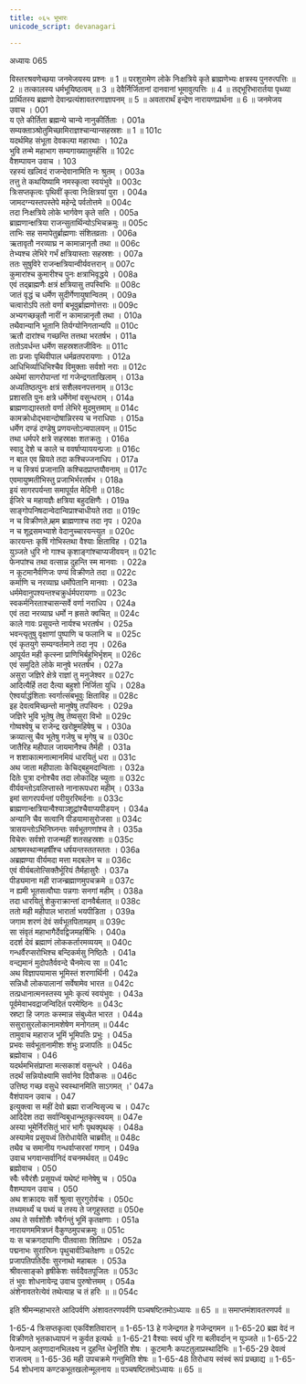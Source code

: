 ```yaml
---
title: ०६५ भूभारः
unicode_script: devanagari

---
```



अध्यायः 065

विस्तरश्रवणेच्छया जनमेजयस्य प्रश्नः ॥ 1 ॥ परशुरामेण लोके निःक्षत्रिये कृते ब्राह्मणेभ्यः क्षत्रस्य पुनरुत्पत्तिः ॥ 2 ॥ तत्कालस्य धर्मभूयिष्ठत्वम् ॥ 3 ॥ देवैर्निर्जितानां दानवानां भूमावुत्पत्तिः ॥ 4 ॥ तद्भूरिभारार्तया पृथ्व्या प्रार्थितस्य ब्रह्मणो देवान्प्रत्यंशावतरणाज्ञापनम् ॥ 5 ॥ अवतारार्थं इन्द्रेण नारायणप्रार्थना ॥ 6 ॥
जनमेजय उवाच ।	001  
य एते कीर्तिता ब्रह्मन्ये चान्ये नानुकीर्तिताः ।	001a  
सम्यक्ताञ्श्रोतुमिच्छामिराज्ञश्चान्यान्सहस्रशः ॥ 1 ॥	101c  
यदर्थमिह संभूता देवकल्पा महारथाः ।	102a  
भुवि तन्मे महाभाग सम्यगाख्यातुमर्हसि ॥	102c  
वैशम्पायन उवाच ।	103  
रहस्यं खल्विदं राजन्देवानामिति नः श्रुतम् ।	003a  
तत्तु ते कथयिष्यामि नमस्कृत्वा स्वयंभुवे ॥	003c  
त्रिःसप्तकृत्वः पृथिवीं कृत्वा निःक्षित्रयां पुरा ।	004a  
जामदग्न्यस्तपस्तेपे महेन्द्रे पर्वतोत्तमे ॥	004c  
तदा निःक्षत्रिये लोके भार्गवेण कृते सति ।	005a  
ब्राह्मणान्क्षत्रिया राजन्सुतार्थिन्योऽभिचक्रमुः ॥	005c  
ताभिः सह समापेतुर्ब्राह्मणाः संशितव्रताः ।	006a  
ऋतावृतौ नरव्याघ्र न कामान्नानृतौ तथा ॥	006c  
तेभ्यश्च लेभिरे गर्भं क्षत्रियास्ताः सहस्रशः ।	007a  
ततः सुषुविरे राजन्क्षत्रियान्वीर्यवत्तरान् ॥	007c  
कुमारांश्च कुमारीश्च पुनः क्षत्राभिवृद्धये ।	008a  
एवं तद्ब्राह्मणैः क्षत्रं क्षत्रियासु तपस्विभिः ॥	008c  
जातं वृद्धं च धर्मेण सुदीर्गेणायुषान्वितम् ।	009a  
चत्वारोऽपि ततो वर्णा बभूवुर्ब्राह्मणोत्तराः ॥	009c  
अभ्यगच्छन्नृतौ नारीं न कामान्नानृतौ तथा ।	010a  
तथैवान्यानि भूतानि तिर्यग्योनिगतान्यपि ॥	010c  
ऋतौ दारांश्च गच्छन्ति तत्तथा भरतर्षभ ।	011a  
ततोऽवर्धन्त धर्मेण सहस्रशतजीविनः ॥	011c  
ताः प्रजाः पृथिवीपाल धर्मव्रतपरायणाः ।	012a  
आधिभिर्व्याधिभिश्चैव विमुक्ताः सर्वशो नराः ॥	012c  
अथेमां सागरोपान्तां गां गजेन्द्रगताखिलाम् ।	013a  
अध्यतिष्ठत्पुनः क्षत्रं सशैलवनपत्तनाम् ॥	013c  
प्रशासति पुनः क्षत्रे धर्मेणेमां वसुन्धराम् ।	014a  
ब्राह्मणाद्यास्ततो वर्णा लेभिरे मुदमुत्तमाम् ॥	014c  
कामक्रोधोद्भवान्दोषान्निरस्य च नराधिपाः ।	015a  
धर्मेण दण्डं दण्डेषु प्रणयन्तोऽन्वपालयन् ॥	015c  
तथा धर्मपरे क्षत्रे सहस्राक्षः शतक्रतुः ।	016a  
स्वादु देशे च काले च ववर्षाप्याययन्प्रजाः ॥	016c  
न बाल एव म्रियते तदा कश्चिज्जनाधिप ।	017a  
न च स्त्रियं प्रजानाति कश्चिदप्राप्तयौवनाम् ॥	017c  
एवमायुष्मतीभिस्तु प्रजाभिर्भरतर्षभ ।	018a  
इयं सागरपर्यन्ता समापूर्यत मेदिनी ॥	018c  
ईजिरे च महायज्ञैः क्षत्रिया बहुदक्षिणैः ।	019a  
साङ्गोपनिषदान्वेदान्विप्राश्चाधीयते तदा ॥	019c  
न च विक्रीणते ब्र्हम ब्राह्मणाश्च तदा नृप ।	020a  
न च शूद्रसमभ्याशे वेदानुच्चारयन्त्युत ॥	020c  
कारयन्तः कृषिं गोभिस्तथा वैश्याः क्षिताविह ।	021a  
युञ्जते धुरि नो गाश्च कृशाङ्गांश्चाप्यजीवयन् ॥	021c  
फेनपांश्च तथा वत्सान्न दुहन्ति स्म मानवाः ।	022a  
न कूटमानैर्वणिजः पण्यं विक्रीणते तदा ॥	022c  
कर्माणि च नरव्याघ्र धर्मोपेतानि मानवाः ।	023a  
धर्ममेवानुपश्यन्तश्चक्रुर्धर्मपरायणाः ॥	023c  
स्वकर्मनिरताश्चासन्सर्वे वर्णा नराधिप ।	024a  
एवं तदा नरव्याघ्र धर्मो न ह्रसते क्वचित् ॥	024c  
काले गावः प्रसूयन्ते नार्यश्च भरतर्षभ ।	025a  
भवन्त्यृतुषु वृक्षाणां पुष्पाणि च फलानि च ॥	025c  
एवं कृतयुगे सम्यग्वर्तमाने तदा नृप ।	026a  
आपूर्यत मही कृत्स्ना प्राणिभिर्बहुभिर्भृशम् ॥	026c  
एवं समुदिते लोके मानुषे भरतर्षभ ।	027a  
असुरा जज्ञिरे क्षेत्रे राज्ञां तु मनुजेश्वर ॥	027c  
आदित्यैर्हि तदा दैत्या बहुशो निर्जिता युधि ।	028a  
ऐश्वर्याद्धंशिताः स्वर्गात्संबभूवुः क्षिताविह ॥	028c  
इह देवत्वमिच्छन्तो मानुषेषु तपस्विनः ।	029a  
जज्ञिरे भुवि भूतेषु तेषु तेष्वसुरा विभो ॥	029c  
गोष्वश्वेषु च राजेन्द्र खरोष्ट्रमहिषेषु च ।	030a  
क्रव्यात्सु चैव भूतेषु गजेषु च मृगेषु च ॥	030c  
जातैरिह महीपाल जायमानैश्च तैर्मही ।	031a  
न शशाकात्मनात्मानमियं धारयितुं धरा ॥	031c  
अथ जाता महीपालाः केचिद्बहुमदान्विताः ।	032a  
दितेः पुत्रा दनोश्चैव तदा लोकादिह च्युताः ॥	032c  
वीर्यवन्तोऽवलिप्तास्ते नानारूपधरा महीम् ।	033a  
इमां सागरपर्यन्तां परीयुररिमर्दनाः ॥	033c  
ब्राह्मणान्क्षत्रियान्वैश्याञ्शूद्रांश्चैवाप्यपीडयन् ।	034a  
अन्यानि चैव सत्वानि पीडयामासुरोजसा ॥	034c  
त्रासयन्तोऽभिनिघ्नन्तः सर्वभूतगणांश्च ते ।	035a  
विचेरुः सर्वशो राजन्महीं शतसहस्रशः ॥	035c  
आश्रमस्थान्महर्षींश्च धर्षयन्तस्ततस्ततः ।	036a  
अब्रह्मण्या वीर्यमदा मत्ता मदबलेन च ॥	036c  
एवं वीर्यबलोत्सिक्तैर्भूरियं तैर्महासुरैः ।	037a  
पीड्यमाना मही राजन्ब्रह्माणमुपचक्रमे ॥	037c  
न ह्यमी भूतसत्वौघाः पन्नगाः सनगां महीम् ।	038a  
तदा धारयितुं शेकुराक्रान्तां दानवैर्बलात् ॥	038c  
ततो मही महीपाल भारार्ता भयपीडिता ।	039a  
जगाम शरणं देवं सर्वभूतपितामहम् ॥	039c  
सा संवृतं महाभागैर्देवद्विजमहर्षिभिः ।	040a  
ददर्श देवं ब्रह्माणं लोककर्तारमव्ययम् ॥	040c  
गन्धर्वैरप्सरोभिश्च बन्दिकर्मसु निष्ठितैः ।	041a  
वन्द्यमानं मुदोपतैर्ववन्दे चैनमेत्य सा ॥	041c  
अथ विज्ञापयामास भूमिस्तं शरणार्थिनी ।	042a  
सन्निधौ लोकपालानां सर्वेषामेव भारत ॥	042c  
तत्प्रधानात्मनस्तस्य भूमेः कृत्यं स्वयंभुवः ।	043a  
पूर्वमेवाभवद्राजन्विदितं परमेष्ठिनः ॥	043c  
स्रष्टा हि जगतः कस्मान्न संबुध्येत भारत ।	044a  
ससुरासुरलोकानामशेषेण मनोगतम् ॥	044c  
तामुवाच महाराज भूमिं भूमिपतिः प्रभुः ।	045a  
प्रभवः सर्वभूतानामीशः शंभुः प्रजापतिः ॥	045c  
ब्रह्मोवाच ।	046  
यदर्थमभिसंप्राप्ता मत्सकाशं वसुन्धरे ।	046a  
तदर्थं सन्नियोक्ष्यामि सर्वानेव दिवौकसः ॥	046c  
उत्तिष्ठ गच्छ वसुधे स्वस्थानमिति साऽगमत् ।'	047a  
वैशंपायन उवाच ।	047  
इत्युक्त्वा स महीं देवो ब्रह्मा राजन्विसृज्य च ।	047c  
आदिदेश तदा सर्वान्विबुधान्भूतकृत्स्वयम् ॥	047e  
अस्या भूमेर्निरसितुं भारं भागैः पृथक्पृथक् ।	048a  
अस्यामेव प्रसूयध्वं तिरोधायेति चाब्रवीत् ॥	048c  
तथैव च समानीय गन्धर्वाप्सरसां गणान् ।	049a  
उवाच भगवान्सर्वानिदं वचनमर्थवत् ॥	049c  
ब्रह्मोवाच ।	050  
स्वैः स्वैरंशैः प्रसूयध्वं यथेष्टं मानेषेषु च ।	050a  
वैशम्पायन उवाच ।	050  
अथ शक्रादयः सर्वे श्रुत्वा सुरगुरोर्वचः ।	050c  
तथ्यमर्थ्यं च पथ्यं च तस्य ते जगृहुस्तदा ॥	050e  
अथ ते सर्वशोंशैः स्वैर्गन्तुं भूमिं कृतक्षणाः ।	051a  
नारायणममित्रघ्नं वैकुण्ठमुपचक्रमुः ॥	051c  
यः स चक्रगदापाणिः पीतवासाः शितिप्रभः ।	052a  
पद्मनाभः सुरारिघ्नः पृथुचार्वञ्चितेक्षणः ॥	052c  
प्रजापतिपतिर्देवः सुरनाथो महाबलः ।	053a  
श्रीवत्साङ्को हृषीकेशः सर्वदैवतपूजितः ॥	053c  
तं भुवः शोधनायेन्द्र उवाच पुरुषोत्तमम् ।	054a  
अंशेनावतरेत्येवं तथेत्याह च तं हरिः ॥ ॥	054c  

इति श्रीमन्महाभारते आदिपर्वणि अंशावतरणपर्वणि पञ्चषष्टितमोऽध्यायः ॥ 65 ॥ ॥ समाप्तमंशावतरणपर्व ॥

1-65-4 त्रिःसप्तकृत्वा एकविंशतिवारान् ॥ 1-65-13 हे गजेन्द्रगत हे गजेन्द्रगमन ॥ 1-65-20 ब्रह्म वेदं न विक्रीणते भृतकाध्यापनं न कुर्वत इत्यर्थः ॥ 1-65-21 वैश्याः स्वयं धुरि गा बलीवर्दान् न युञ्जते ॥ 1-65-22 फेनपान् अतृणादानभिलक्ष्य न दुहन्ति धेनूरिति शेषः । कूटमानैः कपटतुलाप्रस्थादिभिः ॥ 1-65-29 देवत्वं राजत्वम् ॥ 1-65-36 मही उपचक्रमे गन्तुमिति शेषः ॥ 1-65-48 तिरोधाय स्वंस्वं रूपं प्रच्छाद्य ॥ 1-65-54 शोधनाय कण्टकभूतखलोन्मूलनाय ॥ पञ्चषष्टितमोऽध्यायः ॥ 65 ॥